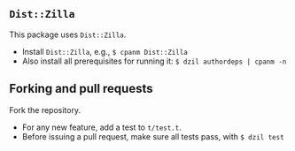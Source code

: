## `Dist::Zilla`

This package uses `Dist::Zilla`.

- Install `Dist::Zilla`, e.g., `$ cpanm Dist::Zilla`
- Also install all prerequisites for running it: `$ dzil authordeps | cpanm -n`

## Forking and pull requests

Fork the repository.

- For any new feature, add a test to `t/test.t`.
- Before issuing a pull request, make sure all tests pass, with `$ dzil test`
